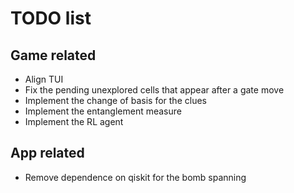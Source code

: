 # TODO list

## Game related
- Align TUI
- Fix the pending unexplored cells that appear after a gate move
- Implement the change of basis for the clues
- Implement the entanglement measure
- Implement the RL agent

## App related
- Remove dependence on qiskit for the bomb spanning
